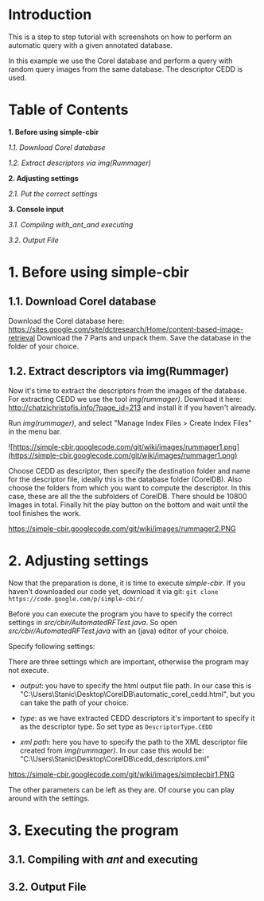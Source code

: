 # Introduction #

This is a step to step tutorial with screenshots on how to perform an automatic query with a given annotated database.

In this example we use the Corel database and perform a query with random query images from the same database. The descriptor CEDD is used.


# Table of Contents #

**1. Before using simple-cbir**

_1.1. Download Corel database_

_1.2. Extract descriptors via img(Rummager)_

**2. Adjusting settings**

_2.1. Put the correct settings_

**3. Console input**

_3.1. Compiling with_ant_and executing_

_3.2. Output File_


# 1. Before using simple-cbir #

## 1.1. Download Corel database ##

Download the Corel database here: https://sites.google.com/site/dctresearch/Home/content-based-image-retrieval Download the 7 Parts and unpack them. Save the database in the folder of your choice.

## 1.2. Extract descriptors via img(Rummager) ##

Now it's time to extract the descriptors from the images of the database. For extracting CEDD we use the tool _img(rummager)_. Download it here: http://chatzichristofis.info/?page_id=213 and install it if you haven't already.

Run _img(rummager)_, and select "Manage Index Files > Create Index Files" in the menu bar.

![https://simple-cbir.googlecode.com/git/wiki/images/rummager1.png](https://simple-cbir.googlecode.com/git/wiki/images/rummager1.png)

Choose CEDD as descriptor, then specify the destination folder and name for the descriptor file, ideally this is the database folder (CorelDB). Also choose the folders from which you want to compute the descriptor. In this case, these are all the the subfolders of CorelDB. There should be 10800 Images in total. Finally hit the play button on the bottom and wait until the tool finishes the work.

https://simple-cbir.googlecode.com/git/wiki/images/rummager2.PNG


# 2. Adjusting settings #

Now that the preparation is done, it is time to execute _simple-cbir_. If you haven't downloaded our code yet, download it via git:
` git clone https://code.google.com/p/simple-cbir/ `

Before you can execute the program you have to specify the correct settings in _src/cbir/AutomatedRFTest.java_. So open _src/cbir/AutomatedRFTest.java_ with an (java) editor of your choice.

Specify following settings:

There are three settings which are important, otherwise the program may not execute.

  * _output_: you have to specify the html output file path. In our case this is "C:\\Users\\Stanic\\Desktop\\CorelDB\\automatic\_corel\_cedd.html", but you can take the path of your choice.

  * _type_: as we have extracted CEDD descriptors it's important to specify it as the descriptor type. So set type as ` DescriptorType.CEDD `

  * _xml path_: here you have to specify the path to the XML descriptor file created from _img(rummager)_. In our case this would be: "C:\\Users\\Stanic\\Desktop\\CorelDB\\cedd\_descriptors.xml"


https://simple-cbir.googlecode.com/git/wiki/images/simplecbir1.PNG

The other parameters can be left as they are. Of course you can play around with the settings.


# 3. Executing the program #

## 3.1. Compiling with _ant_ and executing ##

## 3.2. Output File ##